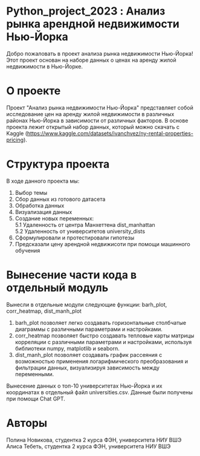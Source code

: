 # Python_project_2023 : Анализ рынка арендной недвижимости Нью-Йорка

Добро пожаловать в проект анализа рынка недвижимости Нью-Йорка! Этот проект основан на наборе данных о ценах на аренду жилой недвижимости в Нью-Йорке.

# О проекте
Проект "Анализ рынка недвижимости Нью-Йорка" представляет собой исследование цен на аренду жилой недвижимости в различных районах Нью-Йорка в зависимости от различных факторов. В основе проекта лежит открытый набор данных, который можно скачать с Kaggle (https://www.kaggle.com/datasets/ivanchvez/ny-rental-properties-pricing).

# Структура проекта
В ходе данного проекта мы:  
1. Выбор темы  
2. Сбор данных из готового датасета   
3. Обработка данных  
4. Визуализация данных  
5. Создание новых переменных:  
  5.1 Удаленность от центра Манхеттена dist_manhattan  
  5.2 Удаленность от университетов university_dists  
7. Сформулировали и протестировали гипотезы  
8. Предсказали цену арендной недвижисоти при помощи машинного обучения  

# Вынесение части кода в отдельный модуль
Вынесли в отдельные модули следующие функции: barh_plot, corr_heatmap, dist_manh_plot
1. barh_plot позволяет легко создавать горизонтальные столбчатые диаграммы с различными параметрами и настройками.
2. corr_heatmap позволяет быстро создавать тепловые карты матрицы корреляции с различными параметрами и настройками, используя библиотеки numpy, matplotlib и seaborn.
3. dist_manh_plot позволяет создавать график рассеяния с возможностью применения логарифмического преобразования и фильтрации данных, визуализируя зависимость между переменными.  

Вынесение данных о топ-10 университетах Нью-Йорка и их координатах в отдельный файл universities.csv. Данные были получены при помощи Chat GPT. 

# Авторы
Полина Новикова, студентка 2 курса ФЭН, университета НИУ ВШЭ  
Алиса Тебеть, студентка 2 курса ФЭН, университета НИУ ВШЭ
